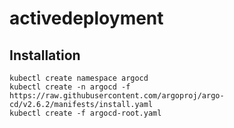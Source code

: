 # activedeployment

## Installation

```
kubectl create namespace argocd
kubectl create -n argocd -f https://raw.githubusercontent.com/argoproj/argo-cd/v2.6.2/manifests/install.yaml
kubectl create -f argocd-root.yaml
```
